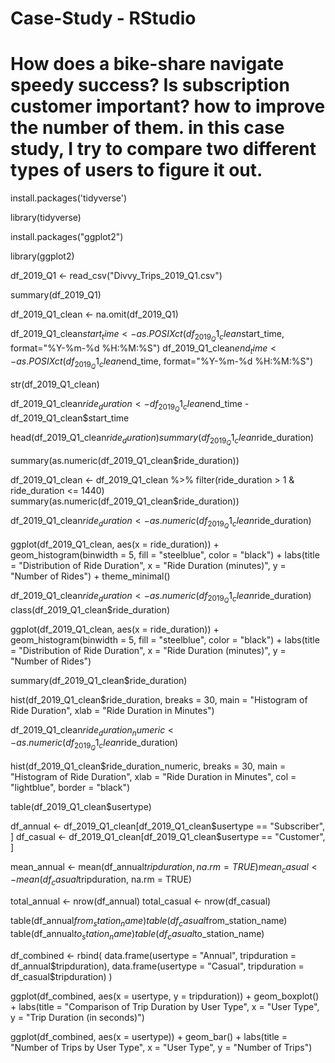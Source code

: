 # Case-Study - RStudio
# How does a bike-share navigate speedy success? Is subscription customer important? how to improve the number of them. in this case study, I try to compare two different types of users to figure it out.


install.packages('tidyverse')

library(tidyverse)

install.packages("ggplot2")

library(ggplot2)

df_2019_Q1 <- read_csv("Divvy_Trips_2019_Q1.csv")

summary(df_2019_Q1)

df_2019_Q1_clean <- na.omit(df_2019_Q1)

df_2019_Q1_clean$start_time <- as.POSIXct(df_2019_Q1_clean$start_time, format="%Y-%m-%d %H:%M:%S")
df_2019_Q1_clean$end_time <- as.POSIXct(df_2019_Q1_clean$end_time, format="%Y-%m-%d %H:%M:%S")

str(df_2019_Q1_clean)

df_2019_Q1_clean$ride_duration <- df_2019_Q1_clean$end_time - df_2019_Q1_clean$start_time

head(df_2019_Q1_clean$ride_duration)
summary(df_2019_Q1_clean$ride_duration)

summary(as.numeric(df_2019_Q1_clean$ride_duration))

df_2019_Q1_clean <- df_2019_Q1_clean %>% 
  filter(ride_duration > 1 & ride_duration <= 1440)
summary(as.numeric(df_2019_Q1_clean$ride_duration))

df_2019_Q1_clean$ride_duration <- as.numeric(df_2019_Q1_clean$ride_duration)

ggplot(df_2019_Q1_clean, aes(x = ride_duration)) +
  geom_histogram(binwidth = 5, fill = "steelblue", color = "black") +
  labs(title = "Distribution of Ride Duration", 
       x = "Ride Duration (minutes)", 
       y = "Number of Rides") +
  theme_minimal()

df_2019_Q1_clean$ride_duration <- as.numeric(df_2019_Q1_clean$ride_duration)
class(df_2019_Q1_clean$ride_duration)

ggplot(df_2019_Q1_clean, aes(x = ride_duration)) +
  geom_histogram(binwidth = 5, fill = "steelblue", color = "black") +
  labs(title = "Distribution of Ride Duration", 
       x = "Ride Duration (minutes)", 
       y = "Number of Rides")

summary(df_2019_Q1_clean$ride_duration)

hist(df_2019_Q1_clean$ride_duration, breaks = 30, main = "Histogram of Ride Duration", xlab = "Ride Duration in Minutes")

df_2019_Q1_clean$ride_duration_numeric <- as.numeric(df_2019_Q1_clean$ride_duration)

hist(df_2019_Q1_clean$ride_duration_numeric, breaks = 30, 
     main = "Histogram of Ride Duration", 
     xlab = "Ride Duration in Minutes", 
     col = "lightblue", 
     border = "black")

table(df_2019_Q1_clean$usertype)

df_annual <- df_2019_Q1_clean[df_2019_Q1_clean$usertype == "Subscriber", ]
df_casual <- df_2019_Q1_clean[df_2019_Q1_clean$usertype == "Customer", ]

mean_annual <- mean(df_annual$tripduration, na.rm = TRUE)
mean_casual <- mean(df_casual$tripduration, na.rm = TRUE)

total_annual <- nrow(df_annual)
total_casual <- nrow(df_casual)

table(df_annual$from_station_name)
table(df_casual$from_station_name)
table(df_annual$to_station_name)
table(df_casual$to_station_name)

df_combined <- rbind(
  data.frame(usertype = "Annual", tripduration = df_annual$tripduration),
  data.frame(usertype = "Casual", tripduration = df_casual$tripduration)
)

ggplot(df_combined, aes(x = usertype, y = tripduration)) +
  geom_boxplot() +
  labs(title = "Comparison of Trip Duration by User Type",
       x = "User Type", y = "Trip Duration (in seconds)")

ggplot(df_combined, aes(x = usertype)) +
  geom_bar() +
  labs(title = "Number of Trips by User Type",
       x = "User Type", y = "Number of Trips")
